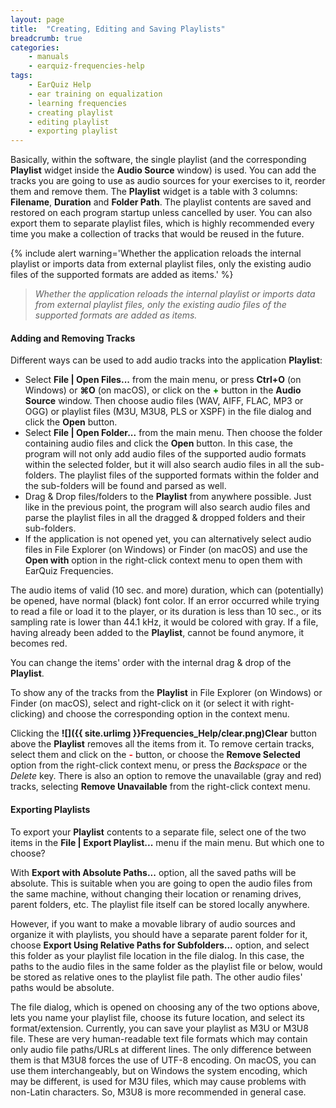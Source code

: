 ```yaml
---
layout: page
title:  "Creating, Editing and Saving Playlists"
breadcrumb: true
categories:
    - manuals
    - earquiz-frequencies-help
tags:
    - EarQuiz Help
    - ear training on equalization
    - learning frequencies
    - creating playlist
    - editing playlist
    - exporting playlist
---
```

Basically, within the software, the single playlist (and the corresponding **Playlist** widget inside the **Audio Source** window) 
is used. You can add the tracks you are going to use as audio sources
for your exercises to it, reorder them and remove them. The **Playlist** widget is a table with 3 columns: **Filename**, **Duration** and **Folder Path**. 
The playlist contents are saved and restored on each program startup
unless cancelled by user. You can also export them to separate playlist files, which is highly recommended every time 
you make a collection of tracks that would be reused in the future.

{% include alert warning='Whether the application reloads the internal playlist or imports data from external playlist files, only the existing audio files of
the supported formats are added as items.' %}

> *Whether the application reloads the internal playlist or imports data from external playlist files, only the existing audio files of
the supported formats are added as items.*
 
#### Adding and Removing Tracks
Different ways can be used to add audio tracks into the application **Playlist**:
- Select **File \| Open Files...** from the main menu, or press **Ctrl+O** (on Windows) or 
**⌘O** (on macOS), or click on the <span style="color:green; font-weight:bold">+</span> button in the **Audio Source** window. 
Then choose audio files (WAV, AIFF, FLAC, MP3 or OGG) or playlist files (M3U, M3U8, PLS or XSPF) in the file dialog and click the **Open** button.
- Select **File \| Open Folder...** from the main menu. Then choose the folder containing audio files and click the **Open** button. 
In this case, the program will not only add audio files of the supported audio formats within the selected folder, but it
will also search audio files in all the sub-folders. The playlist files of the supported formats within the folder 
and the sub-folders will be found and parsed as well.
- Drag & Drop files/folders to the **Playlist** from anywhere possible. Just like in the previous point, the program
will also search audio files and parse the playlist files in all the dragged & dropped folders and their sub-folders.
- If the application is not opened yet, you can alternatively select audio files in File Explorer (on Windows) or Finder (on macOS) and 
use the **Open with** option in the right-click context menu to open them with EarQuiz Frequencies.

The audio items of valid (10 sec. and more) duration, which can (potentially) be opened, have normal (black) font color.
If an error occurred while trying to read a file or load it to the player, or its duration is less than 10 sec., or its sampling rate is lower than 44.1 kHz,
it would be colored with gray. If a file, having already been added to the **Playlist**, cannot be found anymore, it becomes red.

You can change the items' order with the internal drag & drop of the **Playlist**.

To show any of the tracks from the **Playlist** in File Explorer (on Windows) or Finder (on macOS), select and right-click on it (or 
select it with right-clicking) and choose the corresponding option in the context menu.

Clicking the **![]({{ site.urlimg }}Frequencies_Help/clear.png)Clear** button above the **Playlist** removes all the items from it.
To remove certain tracks, select them and click on the <span style="color:red; font-weight:bold">-</span> button, 
or choose the **Remove Selected** option from the right-click context menu, or press the *Backspace* or the *Delete* key.
There is also an option to remove the unavailable (gray and red) tracks, selecting **Remove Unavailable** from the 
right-click context menu.

#### Exporting Playlists

To export your **Playlist** contents to a separate file, select one of the two items in the **File \| Export Playlist...**
menu if the main menu. But which one to choose?

With **Export with Absolute Paths...** option, all the saved paths will be absolute. This is suitable when you are going to open the audio files
from the same machine, without changing their location or renaming drives, parent folders, etc. The playlist
file itself can be stored locally anywhere.

However, if you want to make a movable library of audio sources and organize it with playlists, you should have a separate parent folder for it, choose
**Export Using Relative Paths for Subfolders...** option, and select this folder as your playlist file location in the file dialog. In this case, the paths 
to the audio files in the same folder as the playlist file or below, would be stored as relative ones to the playlist file path. 
The other audio files' paths would be absolute.

The file dialog, which is opened on choosing any of the two options above, lets you name your playlist file, choose its future location, and
select its format/extension. Currently, you can save your playlist as M3U or M3U8 file. These are very human-readable text file formats
which may contain only audio file paths/URLs at different lines. The only difference between them is that M3U8 forces the use of UTF-8 encoding. 
On macOS, you can use them interchangeably, but on Windows the system encoding, which may be different, is used for M3U files, which may cause problems 
with non-Latin characters.
So, M3U8 is more recommended in general case.